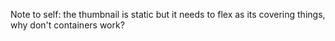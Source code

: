 Note to self: the thumbnail is static but it needs to flex as its covering things, why don't containers work?
